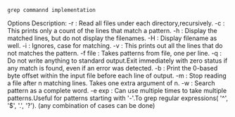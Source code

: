     grep commannd implementation

Options Description:
-r : Read all files  under each directory,recursively.
-c : This prints only a count of the lines that match a pattern.
-h : Display the matched lines, but do not display the filenames.
-H : Display filename as well.
-i : Ignores, case for matching.
-v : This prints out all the lines that do not matches the pattern.
-f file : Takes patterns from file, one per line.
 -q : Do not write anything to standard output.Exit immediately with zero status if any match is found, even  if  an error  was  detected.
-b : Print the 0-based byte offset within the input file before  each line of output.
-m : Stop reading a file after n matching lines. Takes one extra argument of n.
-w : Search pattern as a complete word.
-e exp : Can use multiple times to take multiple patterns.Useful for patterns starting with '-'.To grep regular expressions( '^', '$', '.', '?').
(any combination of cases can be done)
